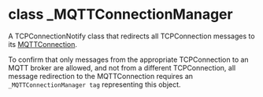 # class \_MQTTConnectionManager

A TCPConnectionNotify class that redirects all TCPConnection messages to its
[MQTTConnection](//classes/actor-mqttconnection.md).

To confirm that only messages from the appropriate TCPConnection to an MQTT
broker are allowed, and not from a different TCPConnection, all message
redirection to the MQTTConnection requires an `_MQTTConnectionManager tag`
representing this object.
